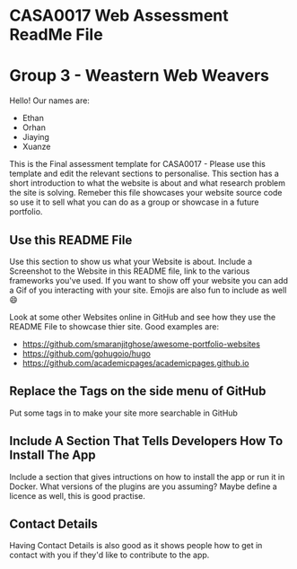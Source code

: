 # CASA0017 Web Assessment ReadMe File
# Group 3 - Weastern Web Weavers 

Hello! Our names are:
- Ethan
- Orhan
- Jiaying
- Xuanze

This is the Final assessment template for CASA0017 - Please use this template and edit the relevant sections to personalise.
This section has a short introduction to what the website is about and what research problem the site is solving.  Remeber this file showcases your website source code so use it to sell what you can do as a group or showcase in a future portfolio. 

## Use this README File 

Use this section to show us what your Website is about.   Include a Screenshot to the Website in this README file, link to the various frameworks you've used.  If you want to show off your website you can add a Gif of you interacting with your site.   Emojis are also fun to include as well 😄

Look at some other Websites online in GitHub and see how they use the README File to showcase thier site.  Good examples are:

- https://github.com/smaranjitghose/awesome-portfolio-websites
- https://github.com/gohugoio/hugo    
- https://github.com/academicpages/academicpages.github.io

##  Replace the Tags on the side menu of GitHub

Put some tags in to make your site more searchable in GitHub

## Include A Section That Tells Developers How To Install The App

Include a section that gives intructions on how to install the app or run it in Docker.  What versions of the plugins are you assuming?  Maybe define a licence as well, this is good practise.

##  Contact Details

Having Contact Details is also good as it shows people how to get in contact with you if they'd like to contribute to the app. 
